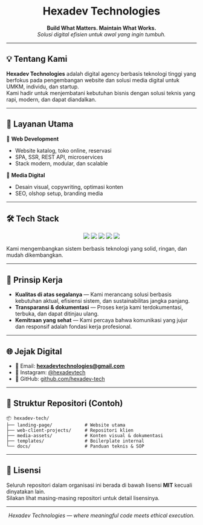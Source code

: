 <h1 align="center">Hexadev Technologies</h1>

<p align="center">
  <b>Build What Matters. Maintain What Works.</b><br>
  <i>Solusi digital efisien untuk awal yang ingin tumbuh.</i>
</p>

---

## 💡 Tentang Kami

**Hexadev Technologies** adalah digital agency berbasis teknologi tinggi yang berfokus pada pengembangan website dan solusi media digital untuk UMKM, individu, dan startup.  
Kami hadir untuk menjembatani kebutuhan bisnis dengan solusi teknis yang rapi, modern, dan dapat diandalkan.

---

## 🚀 Layanan Utama

🔷 **Web Development**
- Website katalog, toko online, reservasi
- SPA, SSR, REST API, microservices
- Stack modern, modular, dan scalable

🔷 **Media Digital**
- Desain visual, copywriting, optimasi konten
- SEO, olshop setup, branding media

---

## 🛠 Tech Stack

<p align="center">
  <img src="https://img.shields.io/badge/Vue.js-4FC08D?logo=vue.js&logoColor=white" />
  <img src="https://img.shields.io/badge/React-61DAFB?logo=react&logoColor=black" />
  <img src="https://img.shields.io/badge/Golang-00ADD8?logo=go&logoColor=white" />
  <img src="https://img.shields.io/badge/PHP-777BB4?logo=php&logoColor=white" />
  <img src="https://img.shields.io/badge/Laravel-FF2D20?logo=laravel&logoColor=white" />
</p>

Kami mengembangkan sistem berbasis teknologi yang solid, ringan, dan mudah dikembangkan.

---

## 🧩 Prinsip Kerja

- **Kualitas di atas segalanya** — Kami merancang solusi berbasis kebutuhan aktual, efisiensi sistem, dan sustainabilitas jangka panjang.
- **Transparansi & dokumentasi** — Proses kerja kami terdokumentasi, terbuka, dan dapat ditinjau ulang.
- **Kemitraan yang sehat** — Kami percaya bahwa komunikasi yang jujur dan responsif adalah fondasi kerja profesional.

---

## 🌐 Jejak Digital

- 📧 Email: **hexadevtechnologies@gmail.com**
- 📸 Instagram: [@hexadevtech](https://instagram.com/hexadevtech)
- 🧠 GitHub: [github.com/hexadev-tech](https://github.com/hexadev-tech)

---

## 📁 Struktur Repositori (Contoh)

```
📦 hexadev-tech/
├── landing-page/            # Website utama
├── web-client-projects/     # Repositori klien
├── media-assets/            # Konten visual & dokumentasi
├── templates/               # Boilerplate internal
└── docs/                    # Panduan teknis & SOP
```

---

## 📜 Lisensi

Seluruh repositori dalam organisasi ini berada di bawah lisensi **MIT** kecuali dinyatakan lain.  
Silakan lihat masing-masing repositori untuk detail lisensinya.

---

<p align="center"><i>Hexadev Technologies — where meaningful code meets ethical execution.</i></p>